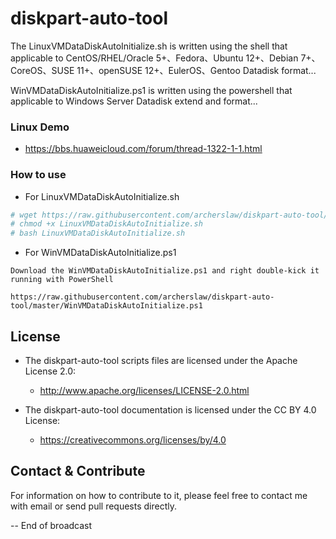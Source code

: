 # diskpart-auto-tool

The LinuxVMDataDiskAutoInitialize.sh is written using the shell that applicable to CentOS/RHEL/Oracle 5+、Fedora、Ubuntu 12+、Debian 7+、CoreOS、SUSE 11+、openSUSE 12+、EulerOS、Gentoo Datadisk format...

WinVMDataDiskAutoInitialize.ps1 is written using the powershell that applicable to Windows Server Datadisk extend and format...

### Linux Demo
  - https://bbs.huaweicloud.com/forum/thread-1322-1-1.html

### How to use
  - For LinuxVMDataDiskAutoInitialize.sh 
```bash
# wget https://raw.githubusercontent.com/archerslaw/diskpart-auto-tool/master/LinuxVMDataDiskAutoInitialize.sh
# chmod +x LinuxVMDataDiskAutoInitialize.sh
# bash LinuxVMDataDiskAutoInitialize.sh
```
  - For WinVMDataDiskAutoInitialize.ps1
```
Download the WinVMDataDiskAutoInitialize.ps1 and right double-kick it running with PowerShell

https://raw.githubusercontent.com/archerslaw/diskpart-auto-tool/master/WinVMDataDiskAutoInitialize.ps1
```

## License

- The diskpart-auto-tool scripts files are licensed under the Apache License 2.0:
  - http://www.apache.org/licenses/LICENSE-2.0.html

- The diskpart-auto-tool documentation is licensed under the CC BY 4.0 License:
  - https://creativecommons.org/licenses/by/4.0

## Contact & Contribute
For information on how to contribute to it, please feel free to contact me with email or send pull requests directly.

-- End of broadcast

